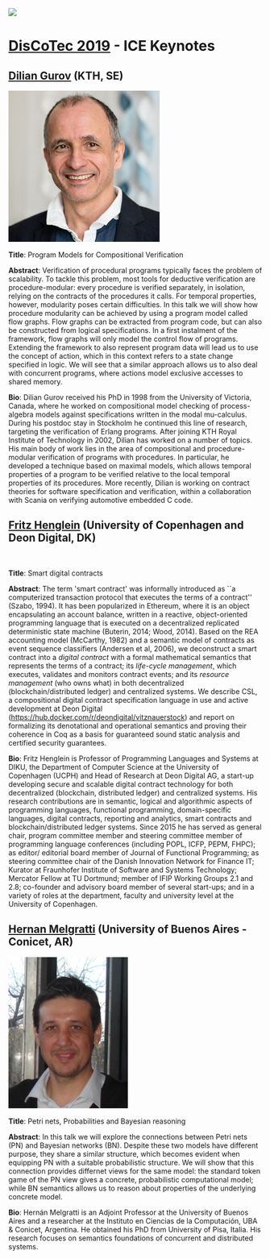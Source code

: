 [![](https://www.discotec.org/2019/discotec-banner.jpeg)](https://www.discotec.org/2019/)

# [DisCoTec 2019](https://www.discotec.org/2019)  - ICE Keynotes


## [Dilian Gurov](https://www.csc.kth.se/~dilian/) (KTH, SE)

<img src="img/Gurov.jpg" alt="" height="300">

**Title**: Program Models for Compositional Verification 

**Abstract**: Verification of procedural programs typically faces the problem of scalability. To tackle this problem, most tools for deductive verification are procedure-modular: every procedure is verified separately, in isolation, relying on the contracts of the procedures it calls. For temporal properties, however, modularity poses certain difficulties. In this talk we will show how procedure modularity can be achieved by using a program model called flow graphs. Flow graphs can be extracted from program code, but can also be constructed from logical specifications. In a first instalment of the framework, flow graphs will only model the control flow of programs. Extending the framework to also represent program data will lead us to use the concept of action, which in this context refers to a state change specified in logic. We will see that a similar approach allows us to also deal with concurrent programs, where actions model exclusive accesses to shared memory. 

**Bio**: Dilian Gurov received his PhD in 1998 from the University of Victoria, Canada, where he worked on compositional model checking of process-algebra models against specifications written in the modal mu-calculus. During his postdoc stay in Stockholm he continued this line of research, targeting the verification of Erlang programs. After joining KTH Royal Institute of Technology in 2002, Dilian has worked on a number of topics. His main body of work lies in the area of compositional and procedure-modular verification of programs with procedures. In particular, he developed a technique based on maximal models, which allows temporal properties of a program to be verified relative to the local temporal properties of its procedures. More recently, Dilian is working on contract theories for software specification and verification, within a collaboration with Scania on verifying automotive embedded C code.


## [Fritz Henglein](http://hjemmesider.diku.dk/~henglein/) (University of Copenhagen and Deon Digital, DK)

<img src="img/Henglein.jpg" alt="" height="300">

**Title**: Smart digital contracts

**Abstract**: The term 'smart contract' was informally introduced as ``a computerized transaction protocol that executes the terms of a contract'' (Szabo, 1994). It has been popularized in Ethereum, where it is an object encapsulating an account balance, written in a reactive, object-oriented programming language  that is executed on a decentralized replicated deterministic state machine (Buterin, 2014; Wood, 2014). Based on the REA accounting model (McCarthy, 1982) and a semantic model of contracts as event sequence classifiers (Andersen et al, 2006), we deconstruct a smart contract into a *digital contract* with a formal mathematical semantics that represents the terms of a contract; its *life-cycle management*, which executes, validates and monitors contract events; and its *resource management* (who owns what) in both decentralized (blockchain/distributed ledger) and centralized systems. We describe CSL, a compositional digital contract specification language in use and active development at Deon Digital (https://hub.docker.com/r/deondigital/vitznauerstock) and report on formalizing its denotational and operational semantics and proving their coherence in Coq as a basis for guaranteed sound static analysis and certified security guarantees. 

**Bio**: Fritz Henglein is Professor of Programming Languages and Systems at DIKU, the Department of Computer Science at the University of Copenhagen (UCPH) and Head of Research at Deon Digital AG, a start-up developing secure and scalable digital contract technology for both decentralized (blockchain, distributed ledger) and centralized systems. His research contributions are in semantic, logical and algorithmic aspects of programming languages, functional programming, domain-specific languages, digital contracts, reporting and analytics, smart contracts and blockchain/distributed ledger systems. Since 2015 he has served as general chair, program committee member and steering committee member of programming language conferences (including POPL, ICFP, PEPM, FHPC); as editor/ editorial board member of Journal of Functional Programming; as steering committee chair of the Danish Innovation Network for Finance IT; Kurator at Fraunhofer Institute of Software and Systems Technology; Mercator Fellow at TU Dortmund; member of IFIP Working Groups 2.1 and 2.8; co-founder and advisory board member of several start-ups; and in a variety of roles at the department, faculty and university level at the University of Copenhagen.


## [Hernan Melgratti](http://lafhis.dc.uba.ar/en/~melgratti) (University of Buenos Aires - Conicet, AR)

<img src="img/Melgratti.png" alt="" height="300">

**Title**: Petri nets, Probabilities and Bayesian reasoning

**Abstract**: In this talk we will explore the connections between Petri nets (PN) and Bayesian networks (BN). Despite these two models have different purpose, they share a similar structure, which becomes evident when equipping PN with a suitable probabilistic structure. We will show that this connection provides differnet views for the same model: the standard token game of the PN view gives a concrete, probabilistic computational model; while BN semantics allows us to reason about properties of the underlying concrete model.

**Bio**: Hernán Melgratti is an Adjoint Professor at the University of Buenos Aires and a researcher at the Instituto en Ciencias de la Computación, UBA & Conicet, Argentina. He obtained his PhD from University of Pisa, Italia. His research focuses on semantics foundations of concurrent and distributed systems.